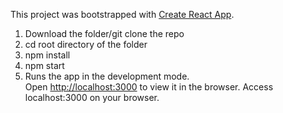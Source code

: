 This project was bootstrapped with [Create React App](https://github.com/facebook/create-react-app).

1.  Download the folder/git clone the repo
2.  cd root directory of the folder
3.  npm install
4.  npm start
5.  Runs the app in the development mode.<br />
  Open [http://localhost:3000](http://localhost:3000) to view it in the browser.
  Access localhost:3000 on your browser.

